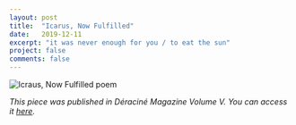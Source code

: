 ```yaml
---
layout: post
title:  "Icarus, Now Fulfilled"
date:   2019-12-11
excerpt: "it was never enough for you / to eat the sun"
project: false
comments: false
---
```


<p class="aligncenter">
<img src="https://i.imgur.com/lxYCAVe.png" alt = "Icraus, Now Fulfilled poem">
</p>

*This piece was published in Déraciné Magazine Volume V. You can access it [here](https://deracinemagazine.com/issues/).*
